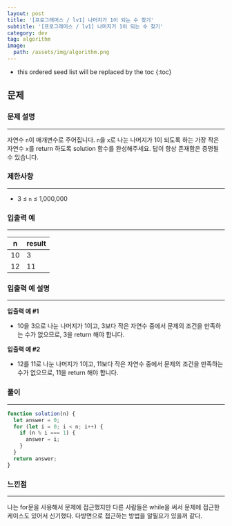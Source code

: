 ```yaml
---
layout: post
title: '[프로그래머스 / lv1] 나머지가 1이 되는 수 찾기'
subtitle: '[프로그래머스 / lv1] 나머지가 1이 되는 수 찾기'
category: dev
tag: algorithm
image:
  path: /assets/img/algorithm.png
---
```


<!-- prettier-ignore -->
* this ordered seed list will be replaced by the toc
{:toc}

## 문제

### **문제 설명**

---

자연수 `n`이 매개변수로 주어집니다. `n`을 `x`로 나눈 나머지가 1이 되도록 하는 가장 작은 자연수 `x`를 return 하도록 solution 함수를 완성해주세요. 답이 항상 존재함은 증명될 수 있습니다.

### 제한사항

---

- 3 ≤ `n` ≤ 1,000,000

### 입출력 예

---

| n   | result |
| --- | ------ |
| 10  | 3      |
| 12  | 11     |

### 입출력 예 설명

---

**입출력 예 #1**

- 10을 3으로 나눈 나머지가 1이고, 3보다 작은 자연수 중에서 문제의 조건을 만족하는 수가 없으므로, 3을 return 해야 합니다.

**입출력 예 #2**

- 12를 11로 나눈 나머지가 1이고, 11보다 작은 자연수 중에서 문제의 조건을 만족하는 수가 없으므로, 11을 return 해야 합니다.

### 풀이

---

```jsx
function solution(n) {
  let answer = 0;
  for (let i = 0; i < n; i++) {
    if (n % i === 1) {
      answer = i;
    }
  }
  return answer;
}
```

### 느낀점

---

나는 for문을 사용해서 문제에 접근했지만 다른 사람들은 while을 써서 문제에 접근한 케이스도 있어서 신기했다. 다방면으로 접근하는 방법을 알필요가 있을꺼 같다.
